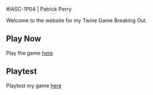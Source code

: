 #IASC-1P04 | Patrick Perry

Welcome to the website for my Twine Game Breaking Out. 

## Play Now
Play the game [here](https://pp21dc.github.io/IASC1P04/final_build/TwineGameFinal.html)

## Playtest

Playtest my game [here](https://pp21dc.github.io/IASC1P04/playtest/playtest)
